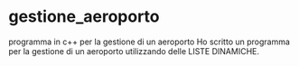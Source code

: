 # gestione_aeroporto
programma in c++ per la gestione di un aeroporto
Ho scritto un programma per la gestione di un aeroporto utilizzando delle LISTE DINAMICHE.
